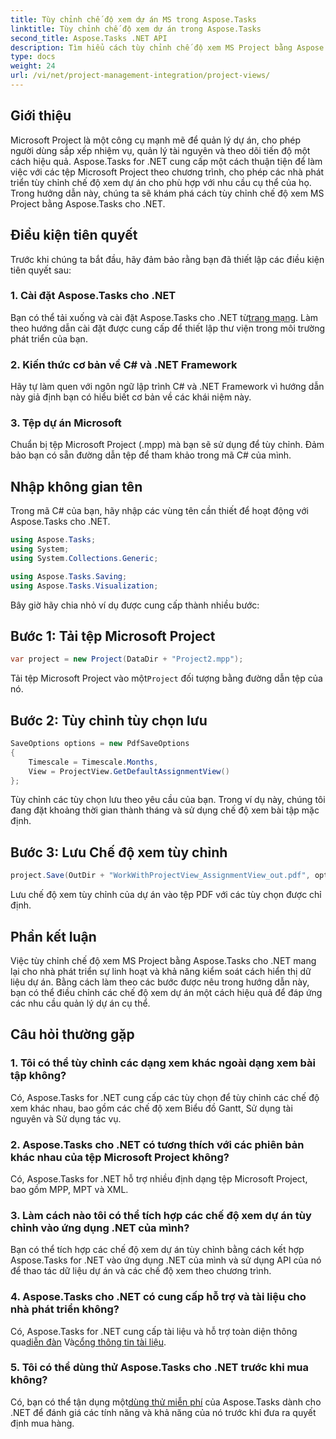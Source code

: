 ```yaml
---
title: Tùy chỉnh chế độ xem dự án MS trong Aspose.Tasks
linktitle: Tùy chỉnh chế độ xem dự án trong Aspose.Tasks
second_title: Aspose.Tasks .NET API
description: Tìm hiểu cách tùy chỉnh chế độ xem MS Project bằng Aspose.Tasks cho .NET. Hãy làm theo hướng dẫn từng bước của chúng tôi để trực quan hóa việc quản lý dự án hiệu quả.
type: docs
weight: 24
url: /vi/net/project-management-integration/project-views/
---
```

## Giới thiệu
Microsoft Project là một công cụ mạnh mẽ để quản lý dự án, cho phép người dùng sắp xếp nhiệm vụ, quản lý tài nguyên và theo dõi tiến độ một cách hiệu quả. Aspose.Tasks for .NET cung cấp một cách thuận tiện để làm việc với các tệp Microsoft Project theo chương trình, cho phép các nhà phát triển tùy chỉnh chế độ xem dự án cho phù hợp với nhu cầu cụ thể của họ. Trong hướng dẫn này, chúng ta sẽ khám phá cách tùy chỉnh chế độ xem MS Project bằng Aspose.Tasks cho .NET.
## Điều kiện tiên quyết
Trước khi chúng ta bắt đầu, hãy đảm bảo rằng bạn đã thiết lập các điều kiện tiên quyết sau:
### 1. Cài đặt Aspose.Tasks cho .NET
 Bạn có thể tải xuống và cài đặt Aspose.Tasks cho .NET từ[trang mạng](https://releases.aspose.com/tasks/net/). Làm theo hướng dẫn cài đặt được cung cấp để thiết lập thư viện trong môi trường phát triển của bạn.
### 2. Kiến thức cơ bản về C# và .NET Framework
Hãy tự làm quen với ngôn ngữ lập trình C# và .NET Framework vì hướng dẫn này giả định bạn có hiểu biết cơ bản về các khái niệm này.
### 3. Tệp dự án Microsoft
Chuẩn bị tệp Microsoft Project (.mpp) mà bạn sẽ sử dụng để tùy chỉnh. Đảm bảo bạn có sẵn đường dẫn tệp để tham khảo trong mã C# của mình.
## Nhập không gian tên
Trong mã C# của bạn, hãy nhập các vùng tên cần thiết để hoạt động với Aspose.Tasks cho .NET.
```csharp
using Aspose.Tasks;
using System;
using System.Collections.Generic;

using Aspose.Tasks.Saving;
using Aspose.Tasks.Visualization;
```
Bây giờ hãy chia nhỏ ví dụ được cung cấp thành nhiều bước:
## Bước 1: Tải tệp Microsoft Project
```csharp
var project = new Project(DataDir + "Project2.mpp");
```
 Tải tệp Microsoft Project vào một`Project` đối tượng bằng đường dẫn tệp của nó.
## Bước 2: Tùy chỉnh tùy chọn lưu
```csharp
SaveOptions options = new PdfSaveOptions
{
    Timescale = Timescale.Months,
    View = ProjectView.GetDefaultAssignmentView()
};
```
Tùy chỉnh các tùy chọn lưu theo yêu cầu của bạn. Trong ví dụ này, chúng tôi đang đặt khoảng thời gian thành tháng và sử dụng chế độ xem bài tập mặc định.
## Bước 3: Lưu Chế độ xem tùy chỉnh
```csharp
project.Save(OutDir + "WorkWithProjectView_AssignmentView_out.pdf", options);
```
Lưu chế độ xem tùy chỉnh của dự án vào tệp PDF với các tùy chọn được chỉ định.
## Phần kết luận
Việc tùy chỉnh chế độ xem MS Project bằng Aspose.Tasks cho .NET mang lại cho nhà phát triển sự linh hoạt và khả năng kiểm soát cách hiển thị dữ liệu dự án. Bằng cách làm theo các bước được nêu trong hướng dẫn này, bạn có thể điều chỉnh các chế độ xem dự án một cách hiệu quả để đáp ứng các nhu cầu quản lý dự án cụ thể.
## Câu hỏi thường gặp
### 1. Tôi có thể tùy chỉnh các dạng xem khác ngoài dạng xem bài tập không?
Có, Aspose.Tasks for .NET cung cấp các tùy chọn để tùy chỉnh các chế độ xem khác nhau, bao gồm các chế độ xem Biểu đồ Gantt, Sử dụng tài nguyên và Sử dụng tác vụ.
### 2. Aspose.Tasks cho .NET có tương thích với các phiên bản khác nhau của tệp Microsoft Project không?
Có, Aspose.Tasks for .NET hỗ trợ nhiều định dạng tệp Microsoft Project, bao gồm MPP, MPT và XML.
### 3. Làm cách nào tôi có thể tích hợp các chế độ xem dự án tùy chỉnh vào ứng dụng .NET của mình?
Bạn có thể tích hợp các chế độ xem dự án tùy chỉnh bằng cách kết hợp Aspose.Tasks for .NET vào ứng dụng .NET của mình và sử dụng API của nó để thao tác dữ liệu dự án và các chế độ xem theo chương trình.
### 4. Aspose.Tasks cho .NET có cung cấp hỗ trợ và tài liệu cho nhà phát triển không?
 Có, Aspose.Tasks for .NET cung cấp tài liệu và hỗ trợ toàn diện thông qua[diễn đàn](https://forum.aspose.com/c/tasks/15) Và[cổng thông tin tài liệu](https://reference.aspose.com/tasks/net/).
### 5. Tôi có thể dùng thử Aspose.Tasks cho .NET trước khi mua không?
 Có, bạn có thể tận dụng một[dùng thử miễn phí](https://releases.aspose.com/) của Aspose.Tasks dành cho .NET để đánh giá các tính năng và khả năng của nó trước khi đưa ra quyết định mua hàng.